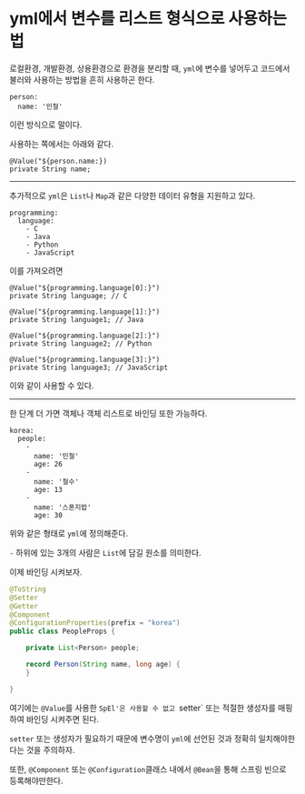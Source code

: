 # yml에서 변수를 리스트 형식으로 사용하는 법

로컬환경, 개발환경, 상용환경으로 환경을 분리할 때, `yml`에 변수를 넣어두고 코드에서 불러와 사용하는 방법을 흔히 사용하곤 한다.

```
person:
  name: '민철'
```
이런 방식으로 말이다.

사용하는 쪽에서는 아래와 같다.

```
@Value("${person.name:})
private String name;
```

---

추가적으로 `yml`은 `List`나 `Map`과 같은 다양한 데이터 유형을 지원하고 있다.

```
programming:
  language:
    - C
    - Java
    - Python
    - JavaScript
```

이를 가져오려면

```
@Value("${programming.language[0]:}")
private String language; // C

@Value("${programming.language[1]:}")
private String language1; // Java

@Value("${programming.language[2]:}")
private String language2; // Python

@Value("${programming.language[3]:}")
private String language3; // JavaScript
```
이와 같이 사용할 수 있다.

---

한 단계 더 가면 객체나 객체 리스트로 바인딩 또한 가능하다.

```
korea:
  people:
    -
      name: '민철'
      age: 26
    -
      name: '철수'
      age: 13
    -
      name: '스폰지밥'
      age: 30
```

위와 같은 형태로 `yml`에 정의해준다.

`-` 하위에 있는 3개의 사람은 `List`에 담길 원소를 의미한다.

이제 바인딩 시켜보자.

```java
@ToString
@Setter
@Getter
@Component
@ConfigurationProperties(prefix = "korea")
public class PeopleProps {

    private List<Person> people;

    record Person(String name, long age) {
    }

}
```

여기에는 `@Value`를 사용한 `SpEl'은 사용할 수 없고 `setter` 또는 적절한 생성자를 매핑하여 바인딩 시켜주면 된다.

`setter` 또는 생성자가 필요하기 때문에 변수명이 `yml`에 선언된 것과 정확히 일치해야한다는 것을 주의하자.

또한, `@Component` 또는 `@Configuration`클래스 내에서 `@Bean`을 통해 스프링 빈으로 등록해야만한다.









